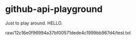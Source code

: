 # github-api-playground

Just to play around. HELLO.

raw/12c16e0f96994a37bf00571dede4c1999bb967d4/test.txt
